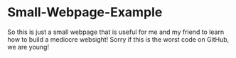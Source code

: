 # Small-Webpage-Example
So this is just a small webpage that is useful for me and my friend to learn how to build a mediocre websight!
Sorry if this is the worst code on GitHub, we are young!
